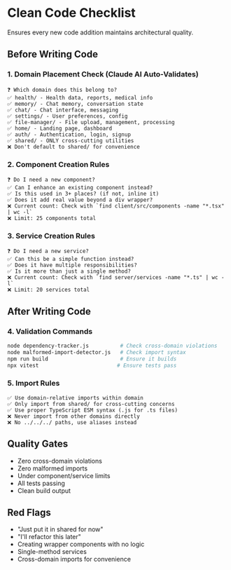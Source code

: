 # Clean Code Checklist

Ensures every new code addition maintains architectural quality.

## Before Writing Code

### 1. Domain Placement Check (Claude AI Auto-Validates)
```
❓ Which domain does this belong to?
✅ health/ - Health data, reports, medical info
✅ memory/ - Chat memory, conversation state
✅ chat/ - Chat interface, messaging
✅ settings/ - User preferences, config
✅ file-manager/ - File upload, management, processing
✅ home/ - Landing page, dashboard
✅ auth/ - Authentication, login, signup
✅ shared/ - ONLY cross-cutting utilities
❌ Don't default to shared/ for convenience
```

### 2. Component Creation Rules
```
❓ Do I need a new component?
✅ Can I enhance an existing component instead?
✅ Is this used in 3+ places? (if not, inline it)
✅ Does it add real value beyond a div wrapper?
❌ Current count: Check with `find client/src/components -name "*.tsx" | wc -l`
❌ Limit: 25 components total
```

### 3. Service Creation Rules
```
❓ Do I need a new service?
✅ Can this be a simple function instead?
✅ Does it have multiple responsibilities?
✅ Is it more than just a single method?
❌ Current count: Check with `find server/services -name "*.ts" | wc -l`
❌ Limit: 20 services total
```

## After Writing Code

### 4. Validation Commands
```bash
node dependency-tracker.js          # Check cross-domain violations
node malformed-import-detector.js   # Check import syntax
npm run build                       # Ensure it builds
npx vitest                         # Ensure tests pass
```

### 5. Import Rules
```
✅ Use domain-relative imports within domain
✅ Only import from shared/ for cross-cutting concerns
✅ Use proper TypeScript ESM syntax (.js for .ts files)
❌ Never import from other domains directly
❌ No ../../../ paths, use aliases instead
```

## Quality Gates
- Zero cross-domain violations
- Zero malformed imports
- Under component/service limits
- All tests passing
- Clean build output

## Red Flags
- "Just put it in shared for now"
- "I'll refactor this later"
- Creating wrapper components with no logic
- Single-method services
- Cross-domain imports for convenience